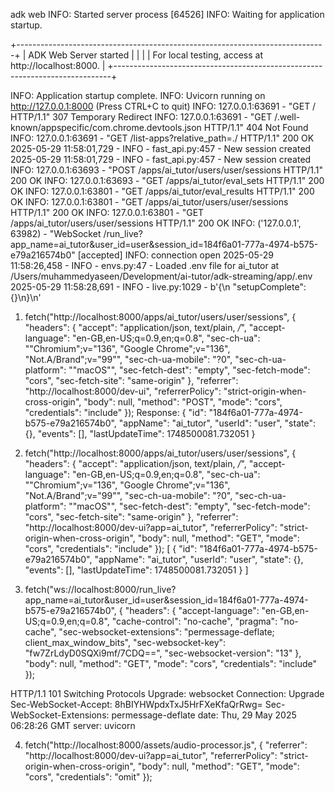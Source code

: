 adk web
INFO:     Started server process [64526]
INFO:     Waiting for application startup.

+-----------------------------------------------------------------------------+
| ADK Web Server started                                                      |
|                                                                             |
| For local testing, access at http://localhost:8000.                         |
+-----------------------------------------------------------------------------+

INFO:     Application startup complete.
INFO:     Uvicorn running on http://127.0.0.1:8000 (Press CTRL+C to quit)
INFO:     127.0.0.1:63691 - "GET / HTTP/1.1" 307 Temporary Redirect
INFO:     127.0.0.1:63691 - "GET /.well-known/appspecific/com.chrome.devtools.json HTTP/1.1" 404 Not Found
INFO:     127.0.0.1:63691 - "GET /list-apps?relative_path=./ HTTP/1.1" 200 OK
2025-05-29 11:58:01,729 - INFO - fast_api.py:457 - New session created
2025-05-29 11:58:01,729 - INFO - fast_api.py:457 - New session created
INFO:     127.0.0.1:63693 - "POST /apps/ai_tutor/users/user/sessions HTTP/1.1" 200 OK
INFO:     127.0.0.1:63693 - "GET /apps/ai_tutor/eval_sets HTTP/1.1" 200 OK
INFO:     127.0.0.1:63801 - "GET /apps/ai_tutor/eval_results HTTP/1.1" 200 OK
INFO:     127.0.0.1:63801 - "GET /apps/ai_tutor/users/user/sessions HTTP/1.1" 200 OK
INFO:     127.0.0.1:63801 - "GET /apps/ai_tutor/users/user/sessions HTTP/1.1" 200 OK
INFO:     ('127.0.0.1', 63982) - "WebSocket /run_live?app_name=ai_tutor&user_id=user&session_id=184f6a01-777a-4974-b575-e79a216574b0" [accepted]
INFO:     connection open
2025-05-29 11:58:26,458 - INFO - envs.py:47 - Loaded .env file for ai_tutor at /Users/muhammedyaseen/Development/ai-tutor/adk-streaming/app/.env
2025-05-29 11:58:28,691 - INFO - live.py:1029 - b'{\n  "setupComplete": {}\n}\n'



1. fetch("http://localhost:8000/apps/ai_tutor/users/user/sessions", {
  "headers": {
    "accept": "application/json, text/plain, */*",
    "accept-language": "en-GB,en-US;q=0.9,en;q=0.8",
    "sec-ch-ua": "\"Chromium\";v=\"136\", \"Google Chrome\";v=\"136\", \"Not.A/Brand\";v=\"99\"",
    "sec-ch-ua-mobile": "?0",
    "sec-ch-ua-platform": "\"macOS\"",
    "sec-fetch-dest": "empty",
    "sec-fetch-mode": "cors",
    "sec-fetch-site": "same-origin"
  },
  "referrer": "http://localhost:8000/dev-ui",
  "referrerPolicy": "strict-origin-when-cross-origin",
  "body": null,
  "method": "POST",
  "mode": "cors",
  "credentials": "include"
});
Response: {
    "id": "184f6a01-777a-4974-b575-e79a216574b0",
    "appName": "ai_tutor",
    "userId": "user",
    "state": {},
    "events": [],
    "lastUpdateTime": 1748500081.732051
}

2. fetch("http://localhost:8000/apps/ai_tutor/users/user/sessions", {
  "headers": {
    "accept": "application/json, text/plain, */*",
    "accept-language": "en-GB,en-US;q=0.9,en;q=0.8",
    "sec-ch-ua": "\"Chromium\";v=\"136\", \"Google Chrome\";v=\"136\", \"Not.A/Brand\";v=\"99\"",
    "sec-ch-ua-mobile": "?0",
    "sec-ch-ua-platform": "\"macOS\"",
    "sec-fetch-dest": "empty",
    "sec-fetch-mode": "cors",
    "sec-fetch-site": "same-origin"
  },
  "referrer": "http://localhost:8000/dev-ui?app=ai_tutor",
  "referrerPolicy": "strict-origin-when-cross-origin",
  "body": null,
  "method": "GET",
  "mode": "cors",
  "credentials": "include"
});
[
    {
        "id": "184f6a01-777a-4974-b575-e79a216574b0",
        "appName": "ai_tutor",
        "userId": "user",
        "state": {},
        "events": [],
        "lastUpdateTime": 1748500081.732051
    }
]

3. fetch("ws://localhost:8000/run_live?app_name=ai_tutor&user_id=user&session_id=184f6a01-777a-4974-b575-e79a216574b0", {
  "headers": {
    "accept-language": "en-GB,en-US;q=0.9,en;q=0.8",
    "cache-control": "no-cache",
    "pragma": "no-cache",
    "sec-websocket-extensions": "permessage-deflate; client_max_window_bits",
    "sec-websocket-key": "fw7ZrLdyD0SQXi9mf/7CDQ==",
    "sec-websocket-version": "13"
  },
  "body": null,
  "method": "GET",
  "mode": "cors",
  "credentials": "include"
});

HTTP/1.1 101 Switching Protocols
Upgrade: websocket
Connection: Upgrade
Sec-WebSocket-Accept: 8hBIYHWpdxTxJ5HrFXeKfaQrRwg=
Sec-WebSocket-Extensions: permessage-deflate
date: Thu, 29 May 2025 06:28:26 GMT
server: uvicorn

4. fetch("http://localhost:8000/assets/audio-processor.js", {
  "referrer": "http://localhost:8000/dev-ui?app=ai_tutor",
  "referrerPolicy": "strict-origin-when-cross-origin",
  "body": null,
  "method": "GET",
  "mode": "cors",
  "credentials": "omit"
});